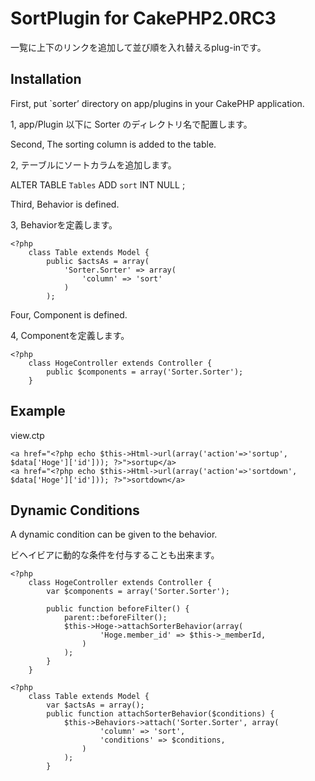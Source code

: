# SortPlugin for CakePHP2.0RC3 #

一覧に上下のリンクを追加して並び順を入れ替えるplug-inです。

## Installation ##

First, put `sorter’ directory on app/plugins in your CakePHP application.

1, app/Plugin 以下に Sorter のディレクトリ名で配置します。

Second, The sorting column is added to the table.

2, テーブルにソートカラムを追加します。

ALTER TABLE `Tables` ADD `sort` INT NULL ;

Third, Behavior is defined.

3, Behaviorを定義します。

    <?php
        class Table extends Model {
            public $actsAs = array(
                'Sorter.Sorter' => array(
                    'column' => 'sort'
                )
            );

Four, Component is defined.

4, Componentを定義します。

    <?php
        class HogeController extends Controller {
            public $components = array('Sorter.Sorter');
        }


## Example ##

view.ctp

    <a href="<?php echo $this->Html->url(array('action'=>'sortup', $data['Hoge']['id'])); ?>">sortup</a>
    <a href="<?php echo $this->Html->url(array('action'=>'sortdown', $data['Hoge']['id'])); ?>">sortdown</a>

## Dynamic Conditions ##

A dynamic condition can be given to the behavior.

ビヘイビアに動的な条件を付与することも出来ます。

    <?php
        class HogeController extends Controller {
            var $components = array('Sorter.Sorter');

            public function beforeFilter() {
                parent::beforeFilter();
                $this->Hoge->attachSorterBehavior(array(
                        'Hoge.member_id' => $this->_memberId,
                    )
                );
            }
        }

    <?php
        class Table extends Model {
            var $actsAs = array();
            public function attachSorterBehavior($conditions) {
                $this->Behaviors->attach('Sorter.Sorter', array(
                        'column' => 'sort',
                        'conditions' => $conditions,
                    )
                );
            }

